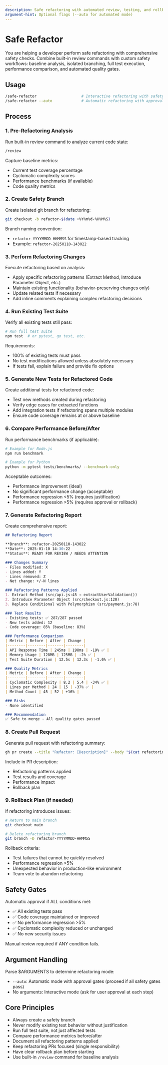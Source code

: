 ```yaml
---
description: Safe refactoring with automated review, testing, and rollback capabilities
argument-hint: Optional flags (--auto for automated mode)
---
```


# Safe Refactor

You are helping a developer perform safe refactoring with comprehensive safety checks. Combine built-in review commands with custom safety workflows: baseline analysis, isolated branching, full test execution, performance comparison, and automated quality gates.

## Usage

```bash
/safe-refactor                    # Interactive refactoring with safety checks
/safe-refactor --auto             # Automatic refactoring with approval gates
```

## Process

### 1. Pre-Refactoring Analysis

Run built-in review command to analyze current code state:
```bash
/review
```

Capture baseline metrics:
- Current test coverage percentage
- Cyclomatic complexity scores
- Performance benchmarks (if available)
- Code quality metrics

### 2. Create Safety Branch

Create isolated git branch for refactoring:
```bash
git checkout -b refactor-$(date +%Y%m%d-%H%M%S)
```

Branch naming convention:
- `refactor-YYYYMMDD-HHMMSS` for timestamp-based tracking
- Example: `refactor-20250110-143022`

### 3. Perform Refactoring Changes

Execute refactoring based on analysis:
- Apply specific refactoring patterns (Extract Method, Introduce Parameter Object, etc.)
- Maintain existing functionality (behavior-preserving changes only)
- Update related tests if necessary
- Add inline comments explaining complex refactoring decisions

### 4. Run Existing Test Suite

Verify all existing tests still pass:
```bash
# Run full test suite
npm test  # or pytest, go test, etc.
```

Requirements:
- 100% of existing tests must pass
- No test modifications allowed unless absolutely necessary
- If tests fail, explain failure and provide fix options

### 5. Generate New Tests for Refactored Code

Create additional tests for refactored code:
- Test new methods created during refactoring
- Verify edge cases for extracted functions
- Add integration tests if refactoring spans multiple modules
- Ensure code coverage remains at or above baseline

### 6. Compare Performance Before/After

Run performance benchmarks (if applicable):
```bash
# Example for Node.js
npm run benchmark

# Example for Python
python -m pytest tests/benchmarks/ --benchmark-only
```

Acceptable outcomes:
- Performance improvement (ideal)
- No significant performance change (acceptable)
- Performance regression <5% (requires justification)
- Performance regression >5% (requires approval or rollback)

### 7. Generate Refactoring Report

Create comprehensive report:

```markdown
## Refactoring Report

**Branch**: refactor-20250110-143022
**Date**: 2025-01-10 14:30:22
**Status**: READY FOR REVIEW / NEEDS ATTENTION

### Changes Summary
- Files modified: X
- Lines added: Y
- Lines removed: Z
- Net change: +/-N lines

### Refactoring Patterns Applied
1. Extract Method (src/api.js:45 → extractUserValidation())
2. Introduce Parameter Object (src/checkout.js:120)
3. Replace Conditional with Polymorphism (src/payment.js:78)

### Test Results
- Existing tests: ✅ 287/287 passed
- New tests added: 12
- Code coverage: 85% (baseline: 83%)

### Performance Comparison
| Metric | Before | After | Change |
|--------|--------|-------|--------|
| API Response Time | 245ms | 198ms | -19% ✅ |
| Memory Usage | 128MB | 125MB | -2% ✅ |
| Test Suite Duration | 12.5s | 12.3s | -1.6% ✅ |

### Quality Metrics
| Metric | Before | After | Change |
|--------|--------|-------|--------|
| Cyclomatic Complexity | 8.2 | 5.4 | -34% ✅ |
| Lines per Method | 24 | 15 | -37% ✅ |
| Method Count | 45 | 52 | +16% |

### Risks
- None identified

### Recommendation
✅ Safe to merge - All quality gates passed
```

### 8. Create Pull Request

Generate pull request with refactoring summary:
```bash
gh pr create --title "Refactor: [Description]" --body "$(cat refactoring-report.md)"
```

Include in PR description:
- Refactoring patterns applied
- Test results and coverage
- Performance impact
- Rollback plan

### 9. Rollback Plan (if needed)

If refactoring introduces issues:
```bash
# Return to main branch
git checkout main

# Delete refactoring branch
git branch -D refactor-YYYYMMDD-HHMMSS
```

Rollback criteria:
- Test failures that cannot be quickly resolved
- Performance regression >5%
- Unexpected behavior in production-like environment
- Team vote to abandon refactoring

## Safety Gates

Automatic approval if ALL conditions met:
- ✅ All existing tests pass
- ✅ Code coverage maintained or improved
- ✅ No performance regression >5%
- ✅ Cyclomatic complexity reduced or unchanged
- ✅ No new security issues

Manual review required if ANY condition fails.

## Argument Handling

Parse $ARGUMENTS to determine refactoring mode:

- `--auto`: Automatic mode with approval gates (proceed if all safety gates pass)
- No arguments: Interactive mode (ask for user approval at each step)

## Core Principles

- Always create a safety branch
- Never modify existing test behavior without justification
- Run full test suite, not just affected tests
- Compare performance metrics before/after
- Document all refactoring patterns applied
- Keep refactoring PRs focused (single responsibility)
- Have clear rollback plan before starting
- Use built-in `/review` command for baseline analysis
